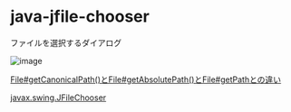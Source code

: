 # java-jfile-chooser
ファイルを選択するダイアログ

![image](https://user-images.githubusercontent.com/1501327/130890718-30fdd4ce-0a78-4c5d-8a3d-3f31b3ada885.png)

[File#getCanonicalPath()とFile#getAbsolutePath()とFile#getPathとの違い](https://qiita.com/arai-wa/items/fd0b4d752a31a268604b)

[javax.swing.JFileChooser](https://docs.oracle.com/javase/jp/8/docs/api/javax/swing/JFileChooser.html)
